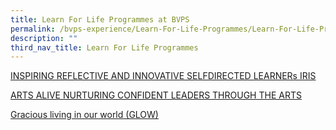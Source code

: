```yaml
---
title: Learn For Life Programmes at BVPS
permalink: /bvps-experience/Learn-For-Life-Programmes/Learn-For-Life-Programmes-at-BVPS/
description: ""
third_nav_title: Learn For Life Programmes
---
```

[INSPIRING REFLECTIVE AND INNOVATIVE SELFDIRECTED LEARNERs IRIS](/bvps-experience/Learn-For-Life-Programmes/INSPIRING-REFLECTIVE-AND-INNOVATIVE/)
  
[ARTS ALIVE NURTURING CONFIDENT LEADERS THROUGH THE ARTS](/bvps-experience/Learn-For-Life-Programmes/ARTS-ALIVE-NURTURING-CONFIDENT-LEADERS-THROUGH-THE-ARTS/) 

[Gracious living in our world (GLOW)](/bvps-experience/Learn-For-Life-Programmes/gracious-living-in-our-world/)